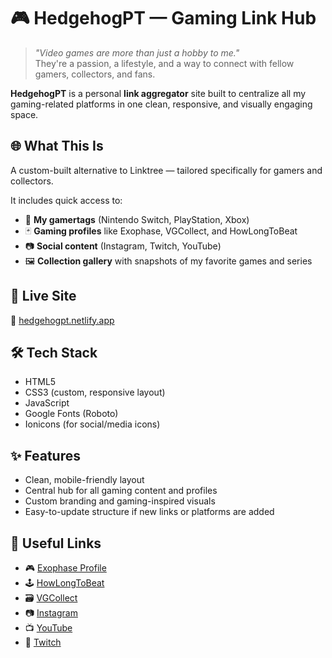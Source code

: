 # 🎮 HedgehogPT — Gaming Link Hub

> _"Video games are more than just a hobby to me."_  
> They're a passion, a lifestyle, and a way to connect with fellow gamers, collectors, and fans.

**HedgehogPT** is a personal **link aggregator** site built to centralize all my gaming-related platforms in one clean, responsive, and visually engaging space.

## 🌐 What This Is

A custom-built alternative to Linktree — tailored specifically for gamers and collectors.

It includes quick access to:

- 👾 **My gamertags** (Nintendo Switch, PlayStation, Xbox)
- 🃏 **Gaming profiles** like Exophase, VGCollect, and HowLongToBeat
- 📷 **Social content** (Instagram, Twitch, YouTube)
- 🖼️ **Collection gallery** with snapshots of my favorite games and series

## 🚀 Live Site

🔗 [hedgehogpt.netlify.app](https://hedgehogpt.netlify.app)  

## 🛠 Tech Stack

- HTML5  
- CSS3 (custom, responsive layout)  
- JavaScript
- Google Fonts (Roboto)  
- Ionicons (for social/media icons)

## ✨ Features

- Clean, mobile-friendly layout
- Central hub for all gaming content and profiles
- Custom branding and gaming-inspired visuals
- Easy-to-update structure if new links or platforms are added

## 📎 Useful Links

- 🎮 [Exophase Profile](https://www.exophase.com/user/HedgehogPT/)
- 🕹️ [HowLongToBeat](https://howlongtobeat.com/user/HedgehogPT)
- 🗃️ [VGCollect](https://vgcollect.com/HedgehogPT)
- 📷 [Instagram](https://www.instagram.com/hedgehogpt/)
- 📺 [YouTube](https://www.youtube.com/@HedgehogPT)
- 📡 [Twitch](https://www.twitch.tv/hedgehogpt)
